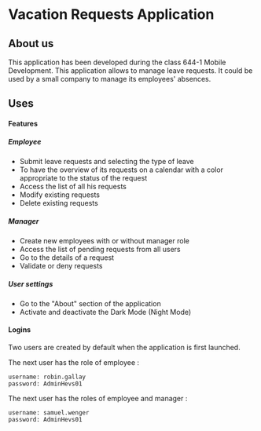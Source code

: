 # Vacation Requests Application
## About us
This application has been developed during the class 644-1 Mobile Development. This application allows to manage leave requests. It could be used by a small company to manage its employees' absences.

## Uses
#### Features 
##### Employee
- Submit leave requests and selecting the type of leave
- To have the overview of its requests on a calendar with a color appropriate to the status of the request
- Access the list of all his requests
- Modify existing requests
- Delete existing requests

##### Manager
- Create new employees with or without manager role
- Access the list of pending requests from all users
- Go to the details of a request
- Validate or deny requests

##### User settings
- Go to the "About" section of the application
- Activate and deactivate the Dark Mode (Night Mode)


#### Logins
Two users are created by default when the application is first launched. 

The next user has the role of employee :
```
username: robin.gallay
password: AdminHevs01
```

The next user has the roles of employee and manager :
```
username: samuel.wenger
password: AdminHevs01
```
